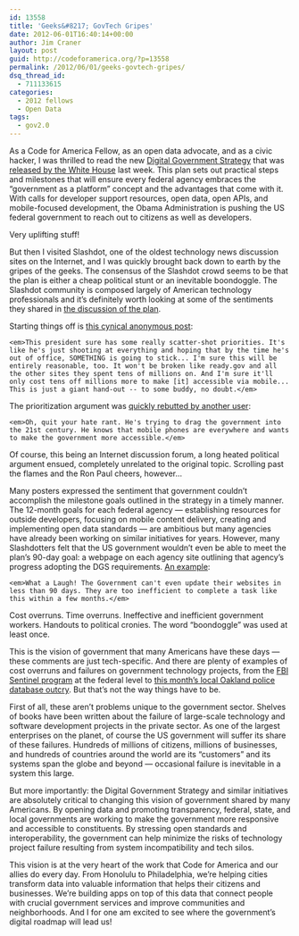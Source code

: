 ```yaml
---
id: 13558
title: 'Geeks&#8217; GovTech Gripes'
date: 2012-06-01T16:40:14+00:00
author: Jim Craner
layout: post
guid: http://codeforamerica.org/?p=13558
permalink: /2012/06/01/geeks-govtech-gripes/
dsq_thread_id:
  - 711133615
categories:
  - 2012 fellows
  - Open Data
tags:
  - gov2.0
---
```

As a Code for America Fellow, as an open data advocate, and as a civic hacker, I was thrilled to read the new <a href="http://www.wh.gov/digitalgov/html5" target="_blank">Digital Government Strategy</a> that was <a href="http://www.whitehouse.gov/blog/2012/05/23/roadmap-digital-government" target="_blank">released by the White House</a> last week. This plan sets out practical steps and milestones that will ensure every federal agency embraces the &#8220;government as a platform&#8221; concept and the advantages that come with it. With calls for developer support resources, open data, open APIs, and mobile-focused development, the Obama Administration is pushing the US federal government to reach out to citizens as well as developers.

Very uplifting stuff!

But then I visited Slashdot, one of the oldest technology news discussion sites on the Internet, and I was quickly brought back down to earth by the gripes of the geeks. The consensus of the Slashdot crowd seems to be that the plan is either a cheap political stunt or an inevitable boondoggle. The Slashdot community is composed largely of American technology professionals and it&#8217;s definitely worth looking at some of the sentiments they shared in <a href="http://yro.slashdot.org/story/12/05/24/1259236/obama-to-agencies-optimize-web-content-for-mobile" target="_blank">the discussion of the plan</a>.

Starting things off is <a href="http://yro.slashdot.org/comments.pl?sid=2871891&cid=40099337" target="_blank">this cynical anonymous post</a>:

`<em>This president sure has some really scatter-shot priorities. It's like he's just shooting at everything and hoping that by the time he's out of office, SOMETHING is going to stick... I'm sure this will be entirely reasonable, too. It won't be broken like ready.gov and all the other sites they spent tens of millions on. And I'm sure it'll only cost tens off millions more to make [it] accessible via mobile... This is just a giant hand-out -- to some buddy, no doubt.</em>`

The prioritization argument was <a href="http://yro.slashdot.org/comments.pl?sid=2871891&cid=40099581" target="_blank">quickly rebutted by another user</a>:

`<em>Oh, quit your hate rant. He's trying to drag the government into the 21st century. He knows that mobile phones are everywhere and wants to make the government more accessible.</em>`

Of course, this being an Internet discussion forum, a long heated political argument ensued, completely unrelated to the original topic. Scrolling past the flames and the Ron Paul cheers, however&#8230;

Many posters expressed the sentiment that government couldn&#8217;t accomplish the milestone goals outlined in the strategy in a timely manner. The 12-month goals for each federal agency &#8212; establishing resources for outside developers, focusing on mobile content delivery, creating and implementing open data standards &#8212; are ambitious but many agencies have already been working on similar initiatives for years. However, many Slashdotters felt that the US government wouldn&#8217;t even be able to meet the plan&#8217;s 90-day goal: a webpage on each agency site outlining that agency&#8217;s progress adopting the DGS requirements. <a href="http://yro.slashdot.org/comments.pl?sid=2871891&cid=40099361" target="_blank">An example</a>:

`<em>What a Laugh! The Government can't even update their websites in less than 90 days. They are too inefficient to complete a task like this within a few months.</em>`

Cost overruns. Time overruns. Ineffective and inefficient government workers. Handouts to political cronies. The word &#8220;boondoggle&#8221; was used at least once.

This is the vision of government that many Americans have these days &#8212; these comments are just tech-specific. And there are plenty of examples of cost overruns and failures on government technology projects, from the <a href="http://www.informationweek.com/news/government/enterprise-apps/232301261" target="_blank">FBI Sentinel program</a> at the federal level to <a href="http://www.baycitizen.org/policing/story/oakland-police-computer-system-millions/" target="_blank">this month&#8217;s local Oakland police database outcry</a>. But that&#8217;s not the way things have to be.

First of all, these aren&#8217;t problems unique to the government sector. Shelves of books have been written about the failure of large-scale technology and software development projects in the private sector. As one of the largest enterprises on the planet, of course the US government will suffer its share of these failures. Hundreds of millions of citizens, millions of businesses, and hundreds of countries around the world are its &#8220;customers&#8221; and its systems span the globe and beyond &#8212; occasional failure is inevitable in a system this large.

But more importantly: the Digital Government Strategy and similar initiatives are absolutely critical to changing this vision of government shared by many Americans. By opening data and promoting transparency, federal, state, and local governments are working to make the government more responsive and accessible to constituents. By stressing open standards and interoperability, the government can help minimize the risks of technology project failure resulting from system incompatibility and tech silos.

This vision is at the very heart of the work that Code for America and our allies do every day. From Honolulu to Philadelphia, we&#8217;re helping cities transform data into valuable information that helps their citizens and businesses. We&#8217;re building apps on top of this data that connect people with crucial government services and improve communities and neighborhoods. And I for one am excited to see where the government&#8217;s digital roadmap will lead us!
